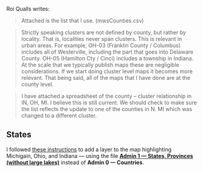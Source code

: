 Roi Qualls writes:

> Attached is the list that I use. (mwsCounties.csv)

> Strictly speaking clusters are not defined by county, but rather by locality. That is, localities never span clusters.  This is relevant in urban areas.  For example, OH-03 (Franklin County / Columbus) includes all of Westerville, including the part that goes into Delaware County.  OH-05 (Hamilton Cty / Cinci) includes a township in Indiana.  At the scale that we typically publish maps these are negligible considerations.  If we start doing cluster level maps it becomes more relevant.  That being said, all of the maps that I have done are at the county level.

> I have attached a spreadsheet of the county – cluster relationship in IN, OH, MI. I believe this is still current.  We should check to make sure the list reflects the update to one of the counties in N. MI which was changed to a different cluster.

## States

I followed [these instructions](https://docs.mapbox.com/help/tutorials/style-single-country/) to add a layer to the map highlighting Michigain, Ohio, and Indiana — using the file [**Admin 1 — States, Provinces (without large lakes)**](http://www.naturalearthdata.com/downloads/10m-cultural-vectors/) instead of **Admin 0 — Countries**.